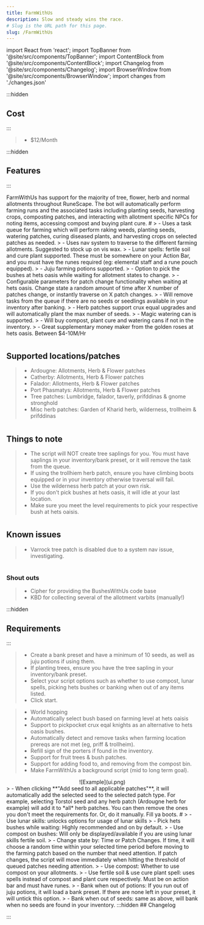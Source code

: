 ```yaml
---
title: FarmWithUs
description: Slow and steady wins the race.
# Slug is the URL path for this page.
slug: /FarmWithUs
---
```


import React from 'react';
import TopBanner from '@site/src/components/TopBanner';
import ContentBlock from '@site/src/components/ContentBlock';
import Changelog from '@site/src/components/Changelog';
import BrowserWindow from '@site/src/components/BrowserWindow';
import changes from './changes.json'

<TopBanner title="FarmWithUs" version="v1.0" author="sadness" skill="Farming">
</TopBanner>

:::hidden

## Cost

:::

<ContentBlock title="Cost">

> - $12/Month

</ContentBlock>

:::hidden

## Features

:::

<ContentBlock title="Features">
FarmWithUs has support for the majority of tree, flower, herb and normal allotments throughout RuneScape. The bot will automatically perform farming runs and the associated tasks including planting seeds, harvesting crops, composting patches, and interacting with allotment specific NPCs for noting items, accessing compost and buying plant cure.
#
> - Uses a task queue for farming which will perform raking weeds, planting seeds, watering patches, curing diseased plants, and harvesting crops on selected patches as needed.
> - Uses nav system to traverse to the different farming allotments. Suggested to stock up on vis wax.
> - Lunar spells: fertile soil and cure plant supported. These must be somewhere on your Action Bar, and you must have the runes required (eg: elemental staff and a rune pouch equipped).
> - Juju farming potions supported.
> - Option to pick the bushes at hets oasis while waiting for allotment states to change.
> - Configurable parameters for patch change functionality when waiting at hets oasis. Change state a random amount of time after X number of patches change, or instantly traverse on X patch changes.
> - Will remove tasks from the queue if there are no seeds or seedlings available in your inventory after banking.
> - Herb patches support crux equal upgrades and will automatically plant the max number of seeds.
> - Magic watering can is supported.
> - Will buy compost, plant cure and watering cans if not in the inventory.
> - Great supplementary money maker from the golden roses at hets oasis. Between $4-10M/Hr

#
## Supported locations/patches
> - Ardougne: Allotments, Herb & Flower patches
> - Catherby: Allotments, Herb & Flower patches
> - Falador: Allotments, Herb & Flower patches
> - Port Phasmatys: Allotments, Herb & Flower patches
> - Tree patches: Lumbridge, falador, taverly, prifddinas & gnome stronghold
> - Misc herb patches: Garden of Kharid herb, wilderness, trollheim & prifddinas

#
## Things to note
> - The script will NOT create tree saplings for you. You must have saplings in your inventory/bank preset, or it will remove the task from the queue.
> - If using the trollhiem herb patch, ensure you have climbing boots equipped or in your inventory otherwise traversal will fail.
> - Use the wilderness herb patch at your own risk.
> - If you don't pick bushes at hets oasis, it will idle at your last location.
> - Make sure you meet the level requirements to pick your respective bush at hets oaisis.

#
## Known issues
> - Varrock tree patch is disabled due to a system nav issue, investigating.

#
### Shout outs
> - Cipher for providing the BushesWithUs code base
> - KBD for collecting several of the allotment varbits (manually!)
</ContentBlock>

:::hidden

## Requirements

:::
<ContentBlock title="Requirements">

> - Create a bank preset and have a minimum of 10 seeds, as well as juju potions if using them.
> - If planting trees, ensure you have the tree sapling in your inventory/bank preset.
> - Select your script options such as whether to use compost, lunar spells, picking hets bushes or banking when out of any items listed.
> - Click start.

</ContentBlock>

<ContentBlock title="Coming Soon/To-Do">

> - World hopping
> - Automatically select bush based on farming level at hets oaisis
> - Support to pickpocket crux eqal knights as an alternative to hets oasis bushes.
> - Automatically detect and remove tasks when farming location prereqs are not met (eg, priff & trollheim).
> - Refill sign of the porters if found in the inventory.
> - Support for fruit trees & bush patches.
> - Support for adding food to, and removing from the compost bin.
> - Make FarmWithUs a background script (mid to long term goal).

</ContentBlock>

<ContentBlock title="UI Overview">
<div align="center">
![Example](ui.png)
</div>
> - When clicking **"Add seed to all applicable patches"**, it will automatically add the selected seed to the selected patch type. For example, selecting Torstol seed and any herb patch (Ardougne herb for example) will add it to *all* herb patches. You can then remove the ones you don't meet the requirements for. Or, do it manually. Fill ya boots.
# 
> - Use lunar skills: unlocks options for usage of lunar skills
> - Pick hets bushes while waiting: Highly recommended and on by default.
> - Use compost on bushes: Will only be displayed/available if you are using lunar skills fertile soil.
> - Change state by: Time or Patch Changes. If time, it will choose a random time within your selected time period before moving to the farming patch based on the number that need attention. If patch changes, the script will move immediately when hitting the threshold of queued patches needing attention. 
> - Use compost: Whether to use compost on your allotments.
> - Use fertile soil & use cure plant spell: uses spells instead of compost and plant cure respectively. Must be on action bar and must have runes.
> - Bank when out of potions: If you run out of juju potions, it will load a bank preset. If there are none left in your preset, it will untick this option.
> - Bank when out of seeds: same as above, will bank when no seeds are found in your inventory.

</ContentBlock>
:::hidden
## Changelog

:::

<Changelog changes={changes}>

</Changelog>
